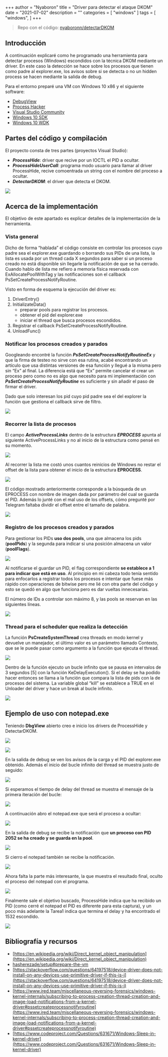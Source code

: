 +++
author = "Nyaboron"
title = "Driver para detectar el ataque DKOM"
date = "2021-07-02"
description = ""
categories = [
    "windows"
]
tags = [
    "windows",
]
+++

> Repo con el código: [nyaboronn/detectarDKOM](https://github.com/nyaboronn/detectarDKOM)

## Introducción

A continuación explicaré como he programado una herramienta para detectar procesos (Windows) escondidos con la técnica DKOM mediante un driver. En este caso la detección se hace sobre los procesos que tienen como padre al explorer.exe, los avisos sobre si se detecta o no un hidden process se hacen mediante la salida de debug.

Para el entorno preparé una VM con Windows 10 x86 y el siguiente software:


* [DebugView](https://www.google.com/url?q=https://docs.microsoft.com/en-us/sysinternals/downloads/debugview&sa=D&source=editors&ust=1665127458328917&usg=AOvVaw14i4J9n823yWTHlvVsDdBd)
* [Process Hacker](https://www.google.com/url?q=https://processhacker.sourceforge.io/&sa=D&source=editors&ust=1665127458329341&usg=AOvVaw0FDaV_tEmDcosHa976WU1i)
* [Visual Studio Community](https://www.google.com/url?q=https://visualstudio.microsoft.com/downloads/&sa=D&source=editors&ust=1665127458329755&usg=AOvVaw3y_ncuoNnmDRCKDi_sNxS6)
* [Windows 10 SDK](https://www.google.com/url?q=https://developer.microsoft.com/en-us/windows/downloads/windows-10-sdk/&sa=D&source=editors&ust=1665127458330175&usg=AOvVaw01jyRAVGOvxhu1hCECgLN5)
* [Windows 10 WDK](https://www.google.com/url?q=https://docs.microsoft.com/en-us/windows-hardware/drivers/download-the-wdk&sa=D&source=editors&ust=1665127458330580&usg=AOvVaw35HbTPMU8HMmGZahv3umbr)


## Partes del código y compilación

El proyecto consta de tres partes (proyectos Visual Studio):

  * ***ProcessHide***: driver que recive por un IOCTL el PID a ocultar.
  * ***ProcessHideUserCall***: programa modo usuario para llamar al driver ProcessHide, recive comoentrada un string con el nombre del proceso a ocultar.
  * ***DetectarDKOM***: el driver que detecta el DKOM.

![](images/image2.png)


## Acerca de la implementación

El objetivo de este apartado es explicar detalles de la implementación de la herramienta.

### Vista general

Dicho de forma “hablada” el código consiste en controlar los procesos cuyo padre sea el explorer.exe guardando o borrando sus PIDs de una lista, la lista es usada por un thread cada X segundos para saber si un proceso creado no está disponible sin llegarle la notificación de que se ha cerrado. Cuando hablo de lista me refiero a memoria física reservada con ExAllocatePoolWithTag y las notificaciones son el callback PsSetCreateProcessNotifyRoutine.

Visto en forma de esquema la ejecución del driver es:

  1. DriverEntry()
  2. InitializateData()
      - preparar pools para registrar los procesos.
      - obtener el pid del explorer.exe
      - iniciar el thread que busca procesos escondidos.
  3. Registrar el callback PsSetCreateProcessNotifyRoutine.
  4. UnloadFunc()


### Notificar los procesos creados y parados

Googleando encontré la función ***PsSetCreateProcessNotifyRoutineEx*** y que la firma de testeo no sirve con esa rutina, acabé encontrando un artículo que usa distintas versiones de esa función y llegué a la misma pero sin “Ex” al final. La diferencia está que “Ex” permite cancelar el crear un proceso pero como no es algo que necesito para mi implementación con ***PsSetCreateProcessNotifyRoutine*** es suficiente y sin añadir el paso de firmar el driver.

Dado que solo interesan los pid cuyo pid padre sea el del explorer la función que gestiona el callback sirve de filtro.

![](images/image3.png)

### Recorrer la lista de procesos

El campo ***ActiveProcessLinks*** dentro de la estructura ***EPROCESS*** apunta al siguiente ActiveProcessLinks y no al inicio de la estructura como pensé en su momento.

![](images/image4.png)

Al recorrer la lista me costó unos cuantos reinicios de Windows no restar el offset de la lista para obtener el inicio de la estructura **EPROCESS**.

![](images/image5.png)

El código mostrado anteriormente corresponde a la búsqueda de un EPROCESS con nombre de imagen dada por parámetro del cual se guarda el PID. Además lo junté con el mal uso de los offsets, cómo pregunté por Telegram faltaba dividir el offset entre el tamaño de palabra.

![](images/image6.png)

### Registro de los procesos creados y parados

Para gestionar los PIDs **uso dos pools**, una que almacena los pids (**poolPids**) y la segunda para indicar si una posición almacena un valor (**poolFlags**).

![](images/image7.png)

Al notificarse el guardar un PID, el flag correspondiente **se establece a 1 para indicar que está en uso**. Al principio en mi cabeza todo tenía sentido para enfocarlos a registrar todos los procesos e intentar que fuese más rápido con operaciones de bitwise pero me lié con otra parte del código y esto se quedó en algo que funciona pero es dar vueltas innecesarias.

El número de IDs a controlar son máximo 8, y las pools se reservan en las siguientes líneas.

![](images/image8.png)

### Thread para el scheduler que realiza la detección

La función **PsCreateSystemThread** crea threads en modo kernel y devuelve un manejador, el último valor es un parámetro llamado Contexto, que se le puede pasar como argumento a la función que ejecuta el thread.

![](images/image9.png)

Dentro de la función ejecuto un bucle infinito que se pausa en intervalos de 3 segundos [5] con la función KeDelayExecution(). Si el delay se ha podido hacer entonces se llama a la función que compara la lista de pids con la de procesos del sistema. La variable global “kill” se establece a TRUE en el Unloader del driver y hace un break al bucle infinito.

![](images/image10.png)


## Ejemplo de uso con notepad.exe

Teniendo **DbgView** abierto creo e inicio los drivers de ProcessHide y DetectarDKOM.

![](images/image11.png)

![](images/image12.png)

En la salida de debug se ven los avisos de la carga y el PID del explorer.exe obtenido. Además el inicio del bucle infinito del thread se muestra justo de seguido:

![](images/image13.png)

Si esperamos el tiempo de delay del thread se muestra el mensaje de la primera iteración del bucle:

![](images/image14.png)

A continuación abro el notepad.exe que será el proceso a ocultar:

![](images/image15.png)

En la salida de debug se recibe la notificación que **un proceso con PID 2052 se ha creado y se guarda en la pool**.

![](images/image16.png)

Si cierro el notepad también se recibe la notificación.

![](images/image17.png)

Ahora falta la parte más interesante, la que muestra el resultado final, oculto el proceso del notepad con el programa.

![](images/image18.png)

Finalmente sale el objetivo buscado, ProcessHide indica que ha recibido un PID (como cerré el notepad el PID es diferente para esta captura), y un poco más adelante la Tarea1 indica que termina el delay y ha encontrado el 1532 escondido.

![](images/image19.png)


## Bibliografía y recursos

  - [https://en.wikipedia.org/wiki/Direct_kernel_object_manipulation](https://en.wikipedia.org/wiki/Direct_kernel_object_manipulation)
  - [hasherezade/setup#prepare-the-vm](https://www.google.com/url?q=https://github.com/hasherezade/malware_training_vol1/tree/main/exercises/setup%23prepare-the-vm&sa=D&source=editors&ust=1665127458352011&usg=AOvVaw1cOgUEyRXHhxnA0BpcYXaj)
  - [https://stackoverflow.com/questions/64197518/device-driver-does-not-install-on-any-devices-use-primitive-driver-if-this-is-i](https://stackoverflow.com/questions/64197518/device-driver-does-not-install-on-any-devices-use-primitive-driver-if-this-is-i)
  - [https://www.ired.team/miscellaneous-reversing-forensics/windows-kernel-internals/subscribing-to-process-creation-thread-creation-and-image-load-notifications-from-a-kernel-driver#pssetcreateprocessnotifyroutine](https://www.ired.team/miscellaneous-reversing-forensics/windows-kernel-internals/subscribing-to-process-creation-thread-creation-and-image-load-notifications-from-a-kernel-driver#pssetcreateprocessnotifyroutine)
  - [https://www.codeproject.com/Questions/631671/Windows-Sleep-in-kernel-driver](https://www.codeproject.com/Questions/631671/Windows-Sleep-in-kernel-driver)